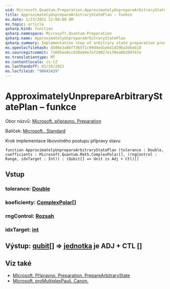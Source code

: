 ```yaml
---
uid: Microsoft.Quantum.Preparation.ApproximatelyUnprepareArbitraryStatePlan
title: ApproximatelyUnprepareArbitraryStatePlan – funkce
ms.date: 1/23/2021 12:00:00 AM
ms.topic: article
qsharp.kind: function
qsharp.namespace: Microsoft.Quantum.Preparation
qsharp.name: ApproximatelyUnprepareArbitraryStatePlan
qsharp.summary: Implementation step of arbitrary state preparation procedure.
ms.openlocfilehash: d506e3a8bff365f1c99d4ed1eb41d29ba3dbeb18
ms.sourcegitcommit: 71605ea9cc630e84e7ef29027e1f0ea06299747e
ms.translationtype: MT
ms.contentlocale: cs-CZ
ms.lasthandoff: 01/26/2021
ms.locfileid: "98842439"
---
```

# <a name="approximatelyunpreparearbitrarystateplan-function"></a>ApproximatelyUnprepareArbitraryStatePlan – funkce

Obor názvů: [Microsoft. přípravno. Preparation](xref:Microsoft.Quantum.Preparation)

Balíček: [Microsoft.. Standard](https://nuget.org/packages/Microsoft.Quantum.Standard)


Krok implementace libovolného postupu přípravy stavu

```qsharp
function ApproximatelyUnprepareArbitraryStatePlan (tolerance : Double, coefficients : Microsoft.Quantum.Math.ComplexPolar[], (rngControl : Range, idxTarget : Int)) : (Qubit[] => Unit is Adj + Ctl)[]
```


## <a name="input"></a>Vstup

### <a name="tolerance--double"></a>tolerance: [Double](xref:microsoft.quantum.lang-ref.double)




### <a name="coefficients--complexpolar"></a>koeficienty: [ComplexPolar](xref:Microsoft.Quantum.Math.ComplexPolar)[]




### <a name="rngcontrol--range"></a>rngControl: [Rozsah](xref:microsoft.quantum.lang-ref.range)




### <a name="idxtarget--int"></a>idxTarget: [int](xref:microsoft.quantum.lang-ref.int)





## <a name="output--qubit--unit--is-adj--ctl"></a>Výstup: [qubit](xref:microsoft.quantum.lang-ref.qubit)[] => [jednotka](xref:microsoft.quantum.lang-ref.unit)  je ADJ + CTL []



## <a name="see-also"></a>Viz také

- [Microsoft. Přípravno. Preparation. PrepareArbitraryState](xref:Microsoft.Quantum.Preparation.PrepareArbitraryState)
- [Microsoft. proMultiplexPauli. Canon.](xref:Microsoft.Quantum.Canon.MultiplexPauli)